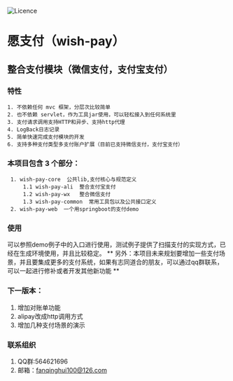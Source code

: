 
![Licence](https://img.shields.io/badge/licence-none-green.svg)

# 愿支付（wish-pay）

## 整合支付模块（微信支付，支付宝支付）

### 特性

    1. 不依赖任何 mvc 框架，分层次比较简单
    2. 也不依赖 servlet，作为工具jar使用，可以轻松接入到任何系统里
    3. 支付请求调用支持HTTP和异步、支持http代理
    4. LogBack日志记录
    5. 简单快速完成支付模块的开发
    6. 支持多种支付类型多支付账户扩展（目前已支持微信支付，支付宝支付）
    
### 本项目包含 3 个部分：

     1. wish-pay-core  公共lib,支付核心与规范定义
         1.1 wish-pay-ali  整合支付宝支付
         1.2 wish-pay-wx   整合微信支付
         1.3 wish-pay-common  常用工具包以及公共接口定义
     2. wish-pay-web  一个用springboot的支付demo
   

### 使用
可以参照demo例子中的入口进行使用，测试例子提供了扫描支付的实现方式，已经在生成环境使用，并且比较稳定。
** 另外：本项目未来规划要增加一些支付场景，并且要集成更多的支付系统，如果有志同道合的朋友，可以通过qq群联系，可以一起进行修补或者开发其他新功能 **

### 下一版本：
1. 增加对账单功能
2. alipay改成http调用方式
3. 增加几种支付场景的演示

### 联系组织
1. QQ群:564621696
2. 邮箱：fanqinghui100@126.com

